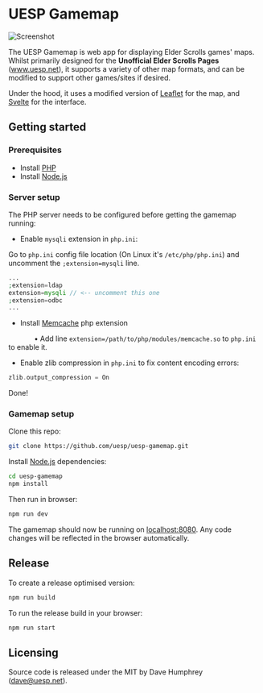 # UESP Gamemap

![Screenshot](https://i.imgur.com/7vTJpQh.png)

The UESP Gamemap is web app for displaying Elder Scrolls games' maps. Whilst primarily designed for the **Unofficial Elder Scrolls Pages** (www.uesp.net), it supports a variety of other map formats, and can be modified to support other games/sites if desired.

Under the hood, it uses a modified version of [Leaflet](https://leafletjs.com/) for the map, and [Svelte](https://svelte.dev/) for the interface.
## Getting started

### Prerequisites

- Install [PHP](https://www.php.net/)
- Install [Node.js](https://nodejs.org)
### Server setup

The PHP server needs to be configured before getting the gamemap running:
- Enable ``mysqli`` extension in ``php.ini``:

Go to ``php.ini`` config file location (On Linux it's ``/etc/php/php.ini``) and uncomment the ``;extension=mysqli`` line.

```php
...
;extension=ldap
extension=mysqli // <-- uncomment this one
;extension=odbc
...
```
- Install [Memcache](https://pecl.php.net/package-search.php?pkg_name=memcache) php extension

&nbsp;&nbsp;&nbsp;&nbsp;&nbsp;&nbsp;&nbsp;&nbsp;&nbsp;&nbsp;&nbsp;&nbsp; • Add line ``extension=/path/to/php/modules/memcache.so`` to ``php.ini`` to enable it.

- Enable zlib compression in ``php.ini`` to fix content encoding errors:
```php
zlib.output_compression = On
```

Done!

### Gamemap setup

Clone this repo:

```bash
git clone https://github.com/uesp/uesp-gamemap.git
```

Install [Node.js](https://nodejs.org) dependencies:

```bash
cd uesp-gamemap
npm install
```

Then run in browser:

```bash
npm run dev
```

The gamemap should now be running on [localhost:8080](http://localhost:8080). Any code changes will be reflected in the browser automatically.

## Release

To create a release optimised version:

```bash
npm run build
```

To run the release build in your browser:

```bash
npm run start
```

## Licensing

Source code is released under the MIT by Dave Humphrey (dave@uesp.net).